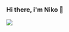 ### Hi there, i'm Niko 👋

<img 
   src="https://github-readme-stats.vercel.app/api?username=nikohoffren&show_icons=true&theme=tokyonight" 
/>
